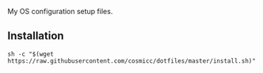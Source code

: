
My OS configuration setup files.

## Installation

    sh -c "$(wget https://raw.githubusercontent.com/cosmicc/dotfiles/master/install.sh)"

